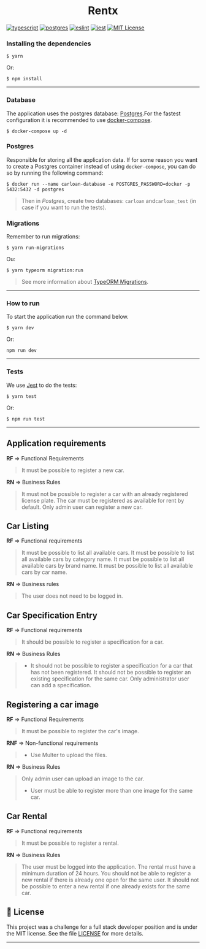 <div align="center">
  <h1>
     Rentx
  </h1>
</div>

[![typescript](https://img.shields.io/badge/typescript-4.3.5-3178c6?style=flat-square&logo=typescript)](https://www.typescriptlang.org/)
[![postgres](https://img.shields.io/badge/postgres-8.6.0-326690?style=flat-square&logo=postgresql&logoColor=white)](https://www.postgresql.org/)
[![eslint](https://img.shields.io/badge/eslint-7.31.0-4b32c3?style=flat-square&logo=eslint)](https://eslint.org/)
[![jest](https://img.shields.io/badge/jest-27.0.6-brightgreen?style=flat-square&logo=jest)](https://jestjs.io/)
[![MIT License](https://img.shields.io/badge/license-MIT-green?style=flat-square)](https://github.com/Daniel-Vinicius/rentx/blob/master/LICENSE)


### Installing the dependencies

```
$ yarn
```
Or:
```
$ npm install
```
---

### **Database**
The application uses the postgres database: [Postgres](https://www.postgresql.org/).For the fastest configuration it is recommended to use [docker-compose](https://docs.docker.com/compose/).
```
$ docker-compose up -d
```
### Postgres
Responsible for storing all the application data. If for some reason you want to create a Postgres container instead of using `docker-compose`, you can do so by running the following command:
```
$ docker run --name carloan-database -e POSTGRES_PASSWORD=docker -p 5432:5432 -d postgres
```
> Then in _Postgres_, create two databases: `carloan` and`carloan_test` (in case if you want to run the tests).

### Migrations
Remember to run migrations:
```
$ yarn run-migrations
```
Ou:
```
$ yarn typeorm migration:run
```
> See more information about [TypeORM Migrations](https://typeorm.io/#/migrations).

---

### **How to run**
To start the application run the command below.
```
$ yarn dev
```
Or:
```
npm run dev
```

---

### **Tests**
We use [Jest](https://jestjs.io/) to do the tests:
```
$ yarn test
```
Or:
```
$ npm run test
```
---

## Application requirements

**RF** => Functional Requirements

> It must be possible to register a new car.

**RN** => Business Rules

> It must not be possible to register a car with an already registered license plate.
> The car must be registered as available for rent by default.
> Only admin user can register a new car.

## Car Listing

**RF** => Functional requirements
> It must be possible to list all available cars.
> It must be possible to list all available cars by category name.
> It must be possible to list all available cars by brand name.
> It must be possible to list all available cars by car name.

**RN** => Business rules
> The user does not need to be logged in.

## Car Specification Entry 

**RF** => Functional requirements
> It should be possible to register a specification for a car.

**RN** => Business Rules
> - It should not be possible to register a specification for a car that has not been registered.
> It should not be possible to register an existing specification for the same car.
> Only administrator user can add a specification.

## Registering a car image

**RF** => Functional Requirements
> It must be possible to register the car's image.

**RNF** => Non-functional requirements
> - Use Multer to upload the files.

**RN** => Business Rules
> Only admin user can upload an image to the car.
> - User must be able to register more than one image for the same car.

## Car Rental

**RF** => Functional requirements
> It must be possible to register a rental.

**RN** => Business Rules
> The user must be logged into the application.
> The rental must have a minimum duration of 24 hours.
> You should not be able to register a new rental if there is already one open for the same user.
> It should not be possible to enter a new rental if one already exists for the same car.

## 📝 License

This project was a challenge for a full stack developer position and is under the MIT license. See the file [LICENSE](LICENSE.md) for more details.

---
